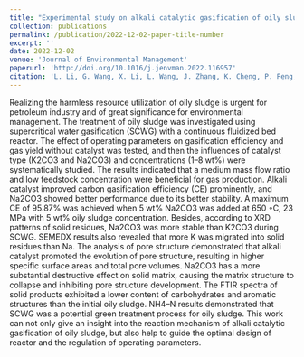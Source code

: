 ```yaml
---
title: "Experimental study on alkali catalytic gasification of oily sludge in supercritical water with a continuous reactor"
collection: publications
permalink: /publication/2022-12-02-paper-title-number
excerpt: ''
date: 2022-12-02
venue: 'Journal of Environmental Management'
paperurl: 'http://doi.org/10.1016/j.jenvman.2022.116957'
citation: 'L. Li, G. Wang, X. Li, L. Wang, J. Zhang, K. Cheng, P. Peng, W. Cao, H. Jin, L. Guo, Experimental study on alkali catalytic gasification of oily sludge in supercritical water with a continuous reactor, J. Environ. Manage., 327 (2023) 116957.'
---
```


Realizing the harmless resource utilization of oily sludge is urgent for petroleum industry and of great significance for environmental management. The treatment of oily sludge was investigated using supercritical water gasification (SCWG) with a continuous fluidized bed reactor. The effect of operating parameters on gasification efficiency and gas yield without catalyst was tested, and then the influences of catalyst type (K2CO3 and Na2CO3) and concentrations (1–8 wt%) were systematically studied. The results indicated that a medium mass flow ratio and low feedstock concentration were beneficial for gas production. Alkali catalyst improved carbon gasification efficiency (CE) prominently, and Na2CO3 showed better performance due to its better stability. A maximum CE of 95.87% was achieved when 5 wt% Na2CO3 was added at 650 ◦C, 23 MPa with 5 wt% oily sludge concentration. Besides, according to XRD patterns of solid residues, Na2CO3 was more stable than K2CO3 during SCWG. SEMEDX results also revealed that more K was migrated into solid residues than Na. The analysis of pore structure demonstrated that alkali catalyst promoted the evolution of pore structure, resulting in higher specific surface areas and total pore volumes. Na2CO3 has a more substantial destructive effect on solid matrix, causing the matrix structure to collapse and inhibiting pore structure development. The FTIR spectra of solid products exhibited a lower content of carbohydrates and aromatic structures than the initial oily sludge. NH4–N results demonstrated that SCWG was a potential green treatment process for oily sludge. This work can not only give an insight into the reaction mechanism of alkali catalytic gasification of oily sludge, but also help to guide the optimal design of reactor and the regulation of operating parameters.
